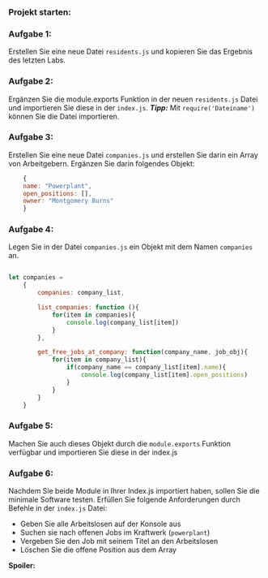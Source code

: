 ### Projekt starten: 

### Aufgabe 1:

Erstellen Sie eine neue Datei `residents.js` und kopieren Sie das Ergebnis des letzten Labs.

### Aufgabe 2:

Ergänzen Sie die module.exports Funktion in der neuen `residents.js` Datei und importieren Sie diese in der `index.js`.
***Tipp:*** Mit `require('Dateiname')` können Sie die Datei importieren.

### Aufgabe 3:

Erstellen Sie eine neue Datei `companies.js` und erstellen Sie darin ein Array von Arbeitgebern. Ergänzen Sie darin folgendes Objekt:

~~~ js
    {
    name: "Powerplant",
    open_positions: [],
    owner: "Montgomery Burns"
    }
~~~

### Aufgabe 4:
Legen Sie in der Datei `companies.js` ein Objekt mit dem Namen `companies` an.

~~~js

let companies =
    {
        companies: company_list,

        list_companies: function (){
            for(item in companies){
                console.log(company_list[item])
            }
        },

        get_free_jobs_at_company: function(company_name, job_obj){
            for(item in company_list){
                if(company_name == company_list[item].name){
                    console.log(company_list[item].open_positions)
                }
            }
        }
    }
~~~

### Aufgabe 5:

Machen Sie auch dieses Objekt durch die `module.exports` Funktion verfügbar und importieren Sie diese in der index.js

### Aufgabe 6:

Nachdem Sie beide Module in Ihrer Index.js importiert haben, sollen Sie die minimale Software testen.
Erfüllen Sie folgende Anforderungen durch Befehle in der `index.js` Datei:

- Geben Sie alle Arbeitslosen auf der Konsole aus
- Suchen sie nach offenen Jobs im Kraftwerk (`powerplant`)
- Vergeben Sie den Job mit seinem Titel an den Arbeitslosen
- Löschen Sie die offene Position aus dem Array 

**Spoiler:**  




